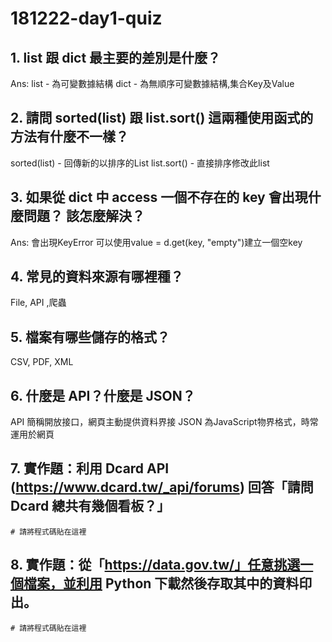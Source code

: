 # 181222-day1-quiz

## 1. list 跟 dict 最主要的差別是什麼？
Ans: 
list - 為可變數據結構
dict - 為無順序可變數據結構,集合Key及Value

## 2. 請問 sorted(list) 跟 list.sort() 這兩種使用函式的方法有什麼不一樣？
sorted(list) - 回傳新的以排序的List 
list.sort() - 直接排序修改此list 
## 3. 如果從 dict 中 access 一個不存在的 key 會出現什麼問題？ 該怎麼解決？
Ans:
會出現KeyError
可以使用value = d.get(key, "empty")建立一個空key

## 4. 常見的資料來源有哪裡種？
File, API ,爬蟲
## 5. 檔案有哪些儲存的格式？
CSV, PDF, XML

## 6. 什麼是 API？什麼是 JSON？
API 簡稱開放接口，網頁主動提供資料界接
JSON 為JavaScript物界格式，時常運用於網頁

## 7. 實作題：利用 Dcard API (https://www.dcard.tw/_api/forums) 回答「請問 Dcard 總共有幾個看板？」

```
# 請將程式碼貼在這裡
```

## 8. 實作題：從「https://data.gov.tw/」任意挑選一個檔案，並利用 Python 下載然後存取其中的資料印出。

```
# 請將程式碼貼在這裡
```




